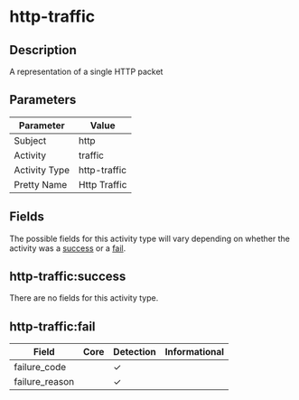 http-traffic
============

Description
-----------
A representation of a single HTTP packet

Parameters
----------
| Parameter     | Value        |
| ------------- | ------------ |
| Subject       | http         |
| Activity      | traffic      |
| Activity Type | http-traffic |
| Pretty Name   | Http Traffic |


Fields
------

The possible fields for this activity type will vary depending on whether the activity was a [success](#http-trafficsuccess) or a [fail](#http-trafficfail).


http-traffic:success
--------------------

There are no fields for this activity type.


http-traffic:fail
-----------------

| Field          | Core | Detection | Informational |
| -------------- | ---- | --------- | ------------- |
| failure_code   |      | &#10003;  |               |
| failure_reason |      | &#10003;  |               |